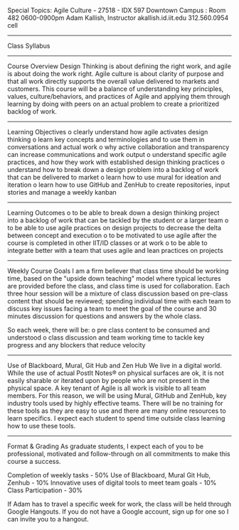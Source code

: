 Special Topics: Agile Culture - 27518 - IDX 597
Downtown Campus : Room 482
0600-0900pm
Adam Kallish, Instructor
akallish.id.iit.edu
312.560.0954 cell

- - - - - - - - - - - - - - - - - - - - - - - - - - - - - - - - - - - - - - -
Class Syllabus
- - - - - - - - - - - - - - - - - - - - - - - - - - - - - - - - - - - - - - -
Course Overview
Design Thinking is about defining the right work, and agile is about doing the work right. Agile culture is about clarity of purpose and that all work directly supports the overall value delivered to markets and customers. This course will be a balance of understanding key principles, values, culture/behaviors, and practices of Agile and applying them through learning by doing with peers on an actual problem to create a prioritized backlog of work.

- - - - - - - - - - - - - - - - - - - - - - - - - - - - - - - - - - - - - - -
Learning Objectives
o clearly understand how agile activates design thinking
o learn key concepts and terminologies and to use them in conversations and actual work  o why active collaboration and transparency can increase communications and work output o understand specific agile practices, and how they work with established design thinking practices o understand how to break down a design problem into a backlog of work that can be delivered to market
o learn how to use mural for ideation and iteration
o learn how to use GitHub and ZenHub to create repositories, input stories and manage a weekly kanban

- - - - - - - - - - - - - - - - - - - - - - - - - - - - - - - - - - - - - - -
Learning Outcomes
o to be able to break down a design thinking project into a backlog of work that can be tackled by the student or a larger team
o to be able to use agile practices on design projects to decrease the delta between concept and execution
o to be motivated to use agile after the course is completed in other IIT/ID classes or at work
o to be able to integrate better with a team that uses agile and lean practices on projects

- - - - - - - - - - - - - - - - - - - - - - - - - - - - - - - - - - - - - - -
Weekly Course Goals
I am a firm believer that class time should be working time, based on the "upside down teaching" model where typical lectures are provided before the class, and class time is used for collaboration. Each three hour session will be a mixture of class discussion based on pre-class content that should be reviewed; spending individual time with each team to discuss key issues facing a team to meet the goal of the course and 30 minutes discussion for questions and answers by the whole class. 

So each week, there will be:
o pre class content to be consumed and understood
o class discussion and team working time to tackle key progress and any blockers that reduce velocity

- - - - - - - - - - - - - - - - - - - - - - - - - - - - - - - - - - - - - - -
Use of Blackboard, Mural, Git Hub and Zen Hub
We live in a digital world. While the use of actual PostIt Notes® on physical surfaces are ok, it is not easily sharable or iterated upon by people who are not present in the physical space. A key tenant of Agile is all work is visible to all team members. For this reason, we will be using Mural, GitHub and ZenHub, key industry tools used by highly effective teams. There will be no training for these tools as they are easy to use and there are many online resources to learn specifics. I expect each student to spend time outside class learning how to use these tools.

- - - - - - - - - - - - - - - - - - - - - - - - - - - - - - - - - - - - - - -
Format & Grading
As graduate students, I expect each of you to be professional, motivated and follow-through on all commitments to make this course a success. 

Completion of weekly tasks - 50%
Use of Blackboard, Mural Git Hub, Zenhub - 10%
Innovative uses of digital tools to meet team goals - 10%
Class Participation - 30%

If Adam has to travel a specific week for work, the class will be held through Google Hangouts. If you do not have a Google account, sign up for one so I can invite you to a hangout.


